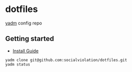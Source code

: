 # dotfiles

[yadm](https://yadm.io/#) config repo

## Getting started

* [Install Guide](https://yadm.io/docs/install)

```shell
yadm clone git@github.com:socialviolation/dotfiles.git
yadm status
```
```



